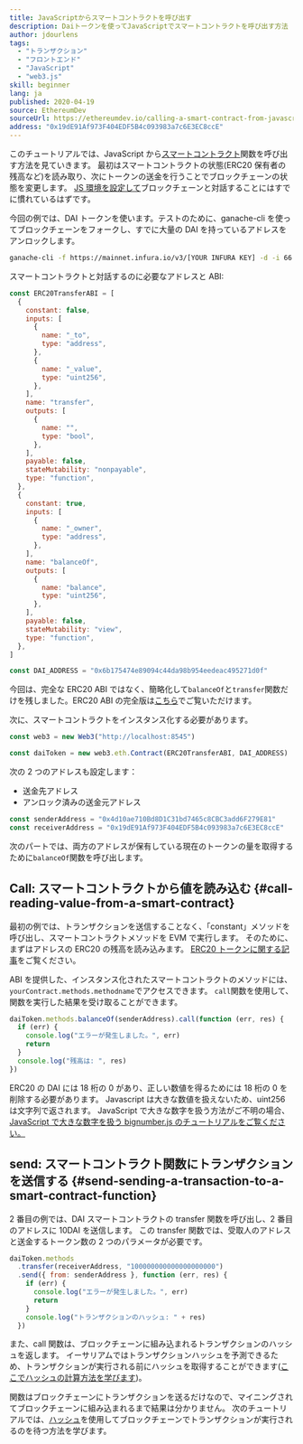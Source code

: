 ```yaml
---
title: JavaScriptからスマートコントラクトを呼び出す
description: Daiトークンを使ってJavaScriptでスマートコントラクトを呼び出す方法
author: jdourlens
tags:
  - "トランザクション"
  - "フロントエンド"
  - "JavaScript"
  - "web3.js"
skill: beginner
lang: ja
published: 2020-04-19
source: EthereumDev
sourceUrl: https://ethereumdev.io/calling-a-smart-contract-from-javascript/
address: "0x19dE91Af973F404EDF5B4c093983a7c6E3EC8ccE"
---
```


このチュートリアルでは、JavaScript から[スマートコントラクト](/developers/docs/smart-contracts/)関数を呼び出す方法を見ていきます。 最初はスマートコントラクトの状態(ERC20 保有者の残高など)を読み取り、次にトークンの送金を行うことでブロックチェーンの状態を変更します。 [JS 環境を設定して](/developers/tutorials/set-up-web3js-to-use-ethereum-in-javascript/)ブロックチェーンと対話することにはすでに慣れているはずです。

今回の例では、DAI トークンを使います。テストのために、ganache-cli を使ってブロックチェーンをフォークし、すでに大量の DAI を持っているアドレスをアンロックします。

```bash
ganache-cli -f https://mainnet.infura.io/v3/[YOUR INFURA KEY] -d -i 66 1 --unlock 0x4d10ae710Bd8D1C31bd7465c8CBC3add6F279E81
```

スマートコントラクトと対話するのに必要なアドレスと ABI:

```js
const ERC20TransferABI = [
  {
    constant: false,
    inputs: [
      {
        name: "_to",
        type: "address",
      },
      {
        name: "_value",
        type: "uint256",
      },
    ],
    name: "transfer",
    outputs: [
      {
        name: "",
        type: "bool",
      },
    ],
    payable: false,
    stateMutability: "nonpayable",
    type: "function",
  },
  {
    constant: true,
    inputs: [
      {
        name: "_owner",
        type: "address",
      },
    ],
    name: "balanceOf",
    outputs: [
      {
        name: "balance",
        type: "uint256",
      },
    ],
    payable: false,
    stateMutability: "view",
    type: "function",
  },
]

const DAI_ADDRESS = "0x6b175474e89094c44da98b954eedeac495271d0f"
```

今回は、完全な ERC20 ABI ではなく、簡略化して`balanceOf`と`transfer`関数だけを残しました。ERC20 ABI の完全版は[こちら](https://ethereumdev.io/abi-for-erc20-contract-on-ethereum/)でご覧いただけます。

次に、スマートコントラクトをインスタンス化する必要があります。

```js
const web3 = new Web3("http://localhost:8545")

const daiToken = new web3.eth.Contract(ERC20TransferABI, DAI_ADDRESS)
```

次の 2 つのアドレスも設定します：

- 送金先アドレス
- アンロック済みの送金元アドレス

```js
const senderAddress = "0x4d10ae710Bd8D1C31bd7465c8CBC3add6F279E81"
const receiverAddress = "0x19dE91Af973F404EDF5B4c093983a7c6E3EC8ccE"
```

次のパートでは、両方のアドレスが保有している現在のトークンの量を取得するために`balanceOf`関数を呼び出します。

## Call: スマートコントラクトから値を読み込む {#call-reading-value-from-a-smart-contract}

最初の例では、トランザクションを送信することなく、「constant」メソッドを呼び出し、スマートコントラクトメソッドを EVM で実行します。 そのために、まずはアドレスの ERC20 の残高を読み込みます。 [ERC20 トークンに関する記事](/developers/tutorials/understand-the-erc-20-token-smart-contract/)をご覧ください。

ABI を提供した、インスタンス化されたスマートコントラクトのメソッドには、`yourContract.methods.methodname`でアクセスできます。 `call`関数を使用して、関数を実行した結果を受け取ることができます。

```js
daiToken.methods.balanceOf(senderAddress).call(function (err, res) {
  if (err) {
    console.log("エラーが発生しました。", err)
    return
  }
  console.log("残高は: ", res)
})
```

ERC20 の DAI には 18 桁の 0 があり、正しい数値を得るためには 18 桁の 0 を削除する必要があります。 Javascript は大きな数値を扱えないため、uint256 は文字列で返されます。 JavaScript で大きな数字を扱う方法がご不明の場合、[JavaScript で大きな数字を扱う bignumber.js のチュートリアルをご覧ください。](https://ethereumdev.io/how-to-deal-with-big-numbers-in-javascript/)

## send: スマートコントラクト関数にトランザクションを送信する {#send-sending-a-transaction-to-a-smart-contract-function}

2 番目の例では、DAI スマートコントラクトの transfer 関数を呼び出し、2 番目のアドレスに 10DAI を送信します。 この transfer 関数では、受取人のアドレスと送金するトークン数の 2 つのパラメータが必要です。

```js
daiToken.methods
  .transfer(receiverAddress, "100000000000000000000")
  .send({ from: senderAddress }, function (err, res) {
    if (err) {
      console.log("エラーが発生しました。", err)
      return
    }
    console.log("トランザクションのハッシュ: " + res)
  })
```

また、call 関数は、ブロックチェーンに組み込まれるトランザクションのハッシュを返します。 イーサリアムではトランザクションハッシュを予測できるため、トランザクションが実行される前にハッシュを取得することができます([ここでハッシュの計算方法を学びます](https://ethereum.stackexchange.com/questions/45648/how-to-calculate-the-assigned-txhash-of-a-transaction))。

関数はブロックチェーンにトランザクションを送るだけなので、マイニングされてブロックチェーンに組み込まれるまで結果は分かりません。 次のチュートリアルでは、[ハッシュ](https://ethereumdev.io/waiting-for-a-transaction-to-be-mined-on-ethereum-with-js/)を使用してブロックチェーンでトランザクションが実行されるのを待つ方法を学びます。
